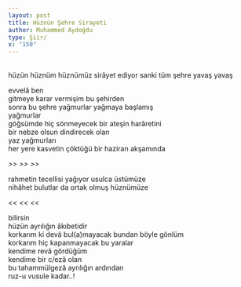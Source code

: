 ```yaml
---
layout: post
title: Hüznün Şehre Sirayeti
author: Muhammed Aydoğdu
type: Şiir/
x: "150"
---
```

<br/>
hüzün  
hüznüm  
hüznümüz  
sirâyet ediyor sanki tüm şehre  
yavaş yavaş  

evvelâ ben  
gitmeye karar vermişim bu şehirden  
sonra bu şehre yağmurlar yağmaya başlamış  
yağmurlar  
göğsümde hiç sönmeyecek bir ateşin harâretini  
bir nebze olsun dindirecek olan  
yaz yağmurları  
her yere kasvetin çöktüğü bir haziran akşamında  

_>> >> >>_

rahmetin tecellisi yağıyor usulca üstümüze  
nihâhet bulutlar da ortak olmuş hüznümüze  

_<< << <<_

bilirsin  
hüzün ayrılığın âkıbetidir  
korkarım ki devâ bul(a)mayacak bundan böyle gönlüm  
korkarım hiç kapanmayacak bu yaralar  
kendime revâ gördüğüm  
kendime bir c/ezâ olan  
bu tahammülgezâ ayrılığın ardından  
ruz-u vusule kadar..!  
